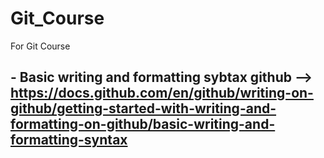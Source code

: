 # Git_Course
For Git Course

## - Basic writing and formatting sybtax github --> https://docs.github.com/en/github/writing-on-github/getting-started-with-writing-and-formatting-on-github/basic-writing-and-formatting-syntax
